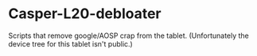 # Casper-L20-debloater
Scripts that remove google/AOSP crap from the tablet. (Unfortunately the device tree for this tablet isn't public.)
